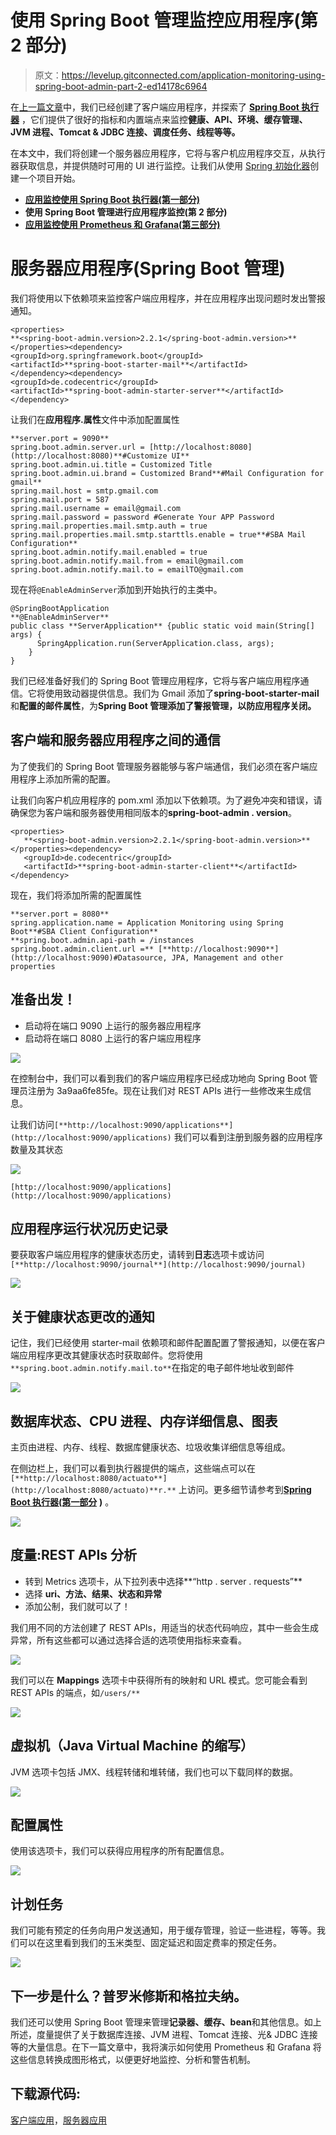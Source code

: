 # 使用 Spring Boot 管理监控应用程序(第 2 部分)

> 原文：<https://levelup.gitconnected.com/application-monitoring-using-spring-boot-admin-part-2-ed14178c6964>

在[上一篇文章](https://medium.com/@patelromil/application-monitoring-using-spring-boot-actuators-part-1-dab8576f4db6)中，我们已经创建了客户端应用程序，并探索了 [**Spring Boot 执行器**](https://medium.com/@patelromil/application-monitoring-using-spring-boot-actuators-part-1-dab8576f4db6) ，它们提供了很好的指标和内置端点来监控**健康、API、环境、缓存管理、JVM 进程、Tomcat & JDBC 连接、调度任务、线程等等。**

在本文中，我们将创建一个服务器应用程序，它将与客户机应用程序交互，从执行器获取信息，并提供随时可用的 UI 进行监控。让我们从使用 [Spring 初始化器](https://start.spring.io/)创建一个项目开始。

*   [**应用监控使用 Spring Boot 执行器(第一部分)**](https://medium.com/@patelromil/application-monitoring-using-spring-boot-actuators-part-1-dab8576f4db6)
*   **使用 Spring Boot 管理进行应用程序监控(第 2 部分)**
*   [**应用监控使用 Prometheus 和 Grafana(第三部分)**](https://medium.com/@patelromil/application-monitoring-with-prometheus-and-grafana-part-3-1c4ad5e1b042)

# 服务器应用程序(Spring Boot 管理)

我们将使用以下依赖项来监控客户端应用程序，并在应用程序出现问题时发出警报通知。

```
<properties>
**<spring-boot-admin.version>2.2.1</spring-boot-admin.version>**</properties><dependency>
<groupId>org.springframework.boot</groupId>
<artifactId>**spring-boot-starter-mail**</artifactId>
</dependency><dependency>
<groupId>de.codecentric</groupId>
<artifactId>**spring-boot-admin-starter-server**</artifactId></dependency>
```

让我们在**应用程序.属性**文件中添加配置属性

```
**server.port = 9090**
spring.boot.admin.server.url = [http://localhost:8080](http://localhost:8080)**#Customize UI**
spring.boot.admin.ui.title = Customized Title
spring.boot.admin.ui.brand = Customized Brand**#Mail Configuration for gmail**
spring.mail.host = smtp.gmail.com
spring.mail.port = 587
spring.mail.username = email@gmail.com
spring.mail.password = password #Generate Your APP Password
spring.mail.properties.mail.smtp.auth = true
spring.mail.properties.mail.smtp.starttls.enable = true**#SBA Mail Configuration**
spring.boot.admin.notify.mail.enabled = true
spring.boot.admin.notify.mail.from = email@gmail.com
spring.boot.admin.notify.mail.to = emailTO@gmail.com
```

现在将`@EnableAdminServer`添加到开始执行的主类中。

```
@SpringBootApplication
**@EnableAdminServer**
public class **ServerApplication** {public static void main(String[] args) {
      SpringApplication.run(ServerApplication.class, args);
    }
}
```

我们已经准备好我们的 Spring Boot 管理应用程序，它将与客户端应用程序通信。它将使用致动器提供信息。我们为 Gmail 添加了**spring-boot-starter-mail**和**配置的邮件属性**，为**Spring Boot 管理添加了警报管理，以防应用程序关闭。**

## 客户端和服务器应用程序之间的通信

为了使我们的 Spring Boot 管理服务器能够与客户端通信，我们必须在客户端应用程序上添加所需的配置。

让我们向客户机应用程序的 pom.xml 添加以下依赖项。为了避免冲突和错误，请确保您为客户端和服务器使用相同版本的**spring-boot-admin . version**。

```
<properties>
   **<spring-boot-admin.version>2.2.1</spring-boot-admin.version>**
</properties><dependency>
   <groupId>de.codecentric</groupId>
   <artifactId>**spring-boot-admin-starter-client**</artifactId>
</dependency>
```

现在，我们将添加所需的配置属性

```
**server.port = 8080**
spring.application.name = Application Monitoring using Spring Boot**#SBA Client Configuration**
**spring.boot.admin.api-path = /instances
spring.boot.admin.client.url =** [**http://localhost:9090**](http://localhost:9090)#Datasource, JPA, Management and other properties
```

## 准备出发！

*   启动将在端口 9090 上运行的服务器应用程序
*   启动将在端口 8080 上运行的客户端应用程序

![](img/080d435f9f7efaffef9ddb457242a13a.png)

在控制台中，我们可以看到我们的客户端应用程序已经成功地向 Spring Boot 管理员注册为 3a9aa6fe85fe。现在让我们对 REST APIs 进行一些修改来生成信息。

让我们访问`[**http://localhost:9090/applications**](http://localhost:9090/applications)` 我们可以看到注册到服务器的应用程序数量及其状态

![](img/51395e24e7ed9549ad6035aeb03e7976.png)

`[http://localhost:9090/applications](http://localhost:9090/applications)`

## 应用程序运行状况历史记录

要获取客户端应用程序的健康状态历史，请转到**日志**选项卡或访问`[**http://localhost:9090/journal**](http://localhost:9090/journal)`

![](img/55635bb9a3b738e6a36884b125cceab5.png)

## 关于健康状态更改的通知

记住，我们已经使用 starter-mail 依赖项和邮件配置配置了警报通知，以便在客户端应用程序更改其健康状态时获取邮件。您将使用`**spring.boot.admin.notify.mail.to**`在指定的电子邮件地址收到邮件

![](img/60f73f325e356756e40444e566e21a17.png)

## 数据库状态、CPU 进程、内存详细信息、图表

主页由进程、内存、线程、数据库健康状态、垃圾收集详细信息等组成。

在侧边栏上，我们可以看到执行器提供的端点，这些端点可以在`[**http://localhost:8080/actuato**](http://localhost:8080/actuato)**r.**` 上访问。更多细节请参考到[**Spring Boot 执行器(第一部分**](https://medium.com/@patelromil/application-monitoring-using-spring-boot-actuators-part-1-dab8576f4db6) **)** 。

![](img/20893a38638d57126d10451802fd2c77.png)

## 度量:REST APIs 分析

*   转到 Metrics 选项卡，从下拉列表中选择**“http . server . requests”**
*   选择 **uri、方法、结果、状态和异常**
*   添加公制，我们就可以了！

我们用不同的方法创建了 REST APIs，用适当的状态代码响应，其中一些会生成异常，所有这些都可以通过选择合适的选项使用指标来查看。

![](img/a4feff769aa6c552300221cef628cd2b.png)

我们可以在 **Mappings** 选项卡中获得所有的映射和 URL 模式。您可能会看到 REST APIs 的端点，如`/users/**`

![](img/9f250ba9c972ecdad9c032ce22bbbf79.png)

## 虚拟机（Java Virtual Machine 的缩写）

JVM 选项卡包括 JMX、线程转储和堆转储，我们也可以下载同样的数据。

![](img/689e0e03628f0a75d844b0bb03a595fc.png)

## 配置属性

使用该选项卡，我们可以获得应用程序的所有配置信息。

![](img/6ee97d606dddb4f2d5dbea639d8e0ba4.png)

## 计划任务

我们可能有预定的任务向用户发送通知，用于缓存管理，验证一些进程，等等。我们可以在这里看到我们的玉米类型、固定延迟和固定费率的预定任务。

![](img/831d05734e78b3a9f60374665e30bba1.png)

## 下一步是什么？普罗米修斯和格拉夫纳。

我们还可以使用 Spring Boot 管理来管理**记录器、缓存、bean**和其他信息。如上所述，度量提供了关于数据库连接、JVM 进程、Tomcat 连接、光& JDBC 连接等的大量信息。在下一篇文章中，我将演示如何使用 Prometheus 和 Grafana 将这些信息转换成图形格式，以便更好地监控、分析和警告机制。

## 下载源代码:

[客户端应用](https://github.com/romilptl/spring-boot-actuator)，[服务器应用](https://github.com/romilptl/spring-boot-admin)